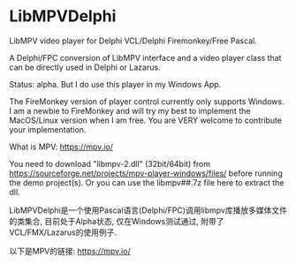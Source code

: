 # LibMPVDelphi
LibMPV video player for Delphi VCL/Delphi Firemonkey/Free Pascal.

A Delphi/FPC conversion of LibMPV interface and a video player class that can be directly used in Delphi or Lazarus.

Status: alpha. But I do use this player in my Windows App.

The FireMonkey version of player control currently only supports Windows. I am a newbie to FireMonkey and will try my best to implement the MacOS/Linux version when I am free. You are VERY welcome to contribute your implementation.

What is MPV: https://mpv.io/

You need to download "libmpv-2.dll" (32bit/64bit) from
  https://sourceforge.net/projects/mpv-player-windows/files/
before running the demo project(s). 
Or you can use the libmpv##.7z file here to extract the dll. 
 
LibMPVDelphi是一个使用Pascal语言(Delphi/FPC)调用libmpv库播放多媒体文件的类集合, 目前处于Alpha状态, 仅在Windows测试通过, 附带了VCL/FMX/Lazarus的使用例子.

以下是MPV的链接:
https://mpv.io/
